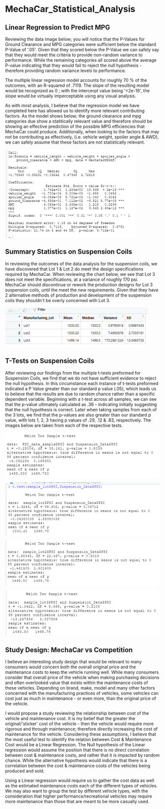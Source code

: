# MechaCar_Statistical_Analysis

## Linear Regression to Predict MPG

Reviewing the data image below; you will notice that the P-Values for Ground Clearance and MPG categories were sufficient below the standard P-Value of '.05'.  Given that they scored below the P-Value we can safely say that they would meet the criteria to provide non-random variance to performance.  While the remaining categories all scored above the average P-value indicating that they would fail to reject the null hypothesis - therefore providing random variance levels to performance.

The multiple linear regression model accounts for roughly 70 % of the outcomes, with an R-squared of .7119.  The slope of the resulting model would be recognized as 0 ; with the intercerpt value being '<2e-16', the slope would be virtually imperceptable using any visual analysis. 

As with most analysis, I believe that the regression model we have completed here has allowed us to identify more relevant contributing factors.  As the model shows below; the ground clearance and mpg categories due show a statitically relevant value and therefore should be showing an effective prediction of the possible MPG efficiencies that MechaCar could produce. Additionally, when looking to the factors that may not be contributing as effectively, (i.e. vehicle weight, spoiler angle & AWD), we can safely assume that these factors are not statistically relevant.  

![MultipleLinearRegression](https://github.com/Gkmb2390/MechaCar_Statistical_Analysis/blob/main/Summary%20of%20Multiple%20Linear%20Regression.png)


## Summary Statistics on Suspension Coils

In reviewing the outcomes of the data analysis for the suspension coils, we have discovered that Lot 1 & Lot 2 do meet the design specifications required by MechaCar.  When reviewing the chart below, we see that Lot 3 does not meet the specifications, at a variance of roughly 170 psi.  MechaCar should discontinue or rework the production designs for Lot 3 suspension coils, until the meet the new requirements.  Given that they have 2 alternative methods of production and development of the suspension coils they shouldn't be overly concerned with Lot 3.

![SummaryOfLotResults](https://github.com/Gkmb2390/MechaCar_Statistical_Analysis/blob/main/Summary%20of%20Lot%20Results.png)



## T-Tests on Suspension Coils
After reviewing our findings from the multiple t-tests preformed for Suspension Coils, we find that we do not have sufficient evidence to reject the null hypothesis.  In this circumstance each instance of t-tests preformed indicated a P Value greater than our standard p value (.05), which leads us to believe that the results are due to random chance rather than a specific dependent variable.  Beginning with a t-test across all samples, we can see that the p-value ultimately calculated as .36 - indicating initially suggesting that the null hypothesis is correct.  Later when taking samples from each of the 3 lots, we find that the p-values are also greater than our standard p value, with lots 1, 2, 3 having p values of .29, .12 & .83, respectively.  The images below are taken from each of the respective tests.  


![t-teststotal](https://github.com/Gkmb2390/MechaCar_Statistical_Analysis/blob/main/tTest%20results%20all%20lots.png)

![t-testslot1](https://github.com/Gkmb2390/MechaCar_Statistical_Analysis/blob/main/ttes%20results%20sample%201.png)

![t-testslot2](https://github.com/Gkmb2390/MechaCar_Statistical_Analysis/blob/main/ttes%20results%20sample%202.png)

![t-testslot3](https://github.com/Gkmb2390/MechaCar_Statistical_Analysis/blob/main/ttes%20results%20sample%203.png)


## Study Design: MechaCar vs Competition

I believe an interesting study design that would be relevant to many consumers would concern both the overall original price and the maintenance costs to keep the vehicle running well.  While many consumers consider that overall price of the vehicle when making purchasing decisions and often overlooked value that exists within the maintenance costs of these vehicles.  Depending on brand, make, model and many other factors concerned with the manufacturing practices of vehicles, some vehicles can cost just as much in maintenance - or even more, than the original price of the vehicle.  

I would propose a study reviewing the relationship between cost of the vehicle and maintenance cost.  It is my belief that the greater the original/'sticker' cost of the vehicle - then the vehicle would require more rigorous and through maintenance; therefore directly increasing the cost of maintenance for the vehicle.  Considering these assumptions, I believe that the most useful test to identify the relation between Cost & Maintenance Cost would be a Linear Regression.  The Null hypothesis of the Linear regression would assume the position that there is no direct correlation between cost & maintenance costs, and rather that it is impacted by random chance.  While the alternative hypothesis would indicate that there is a correlation between the cost & maintenance costs of the vehicles being produced and sold.   

Using a Linear regression would require us to gather the cost data as well as the estimated maintenance costs each of the different types of vehicles. We may also want to group the test by different vehicle types, with the consideration that higher performance/recreational vehicles may require more maintenance than those that are meant to be more casually used.   
